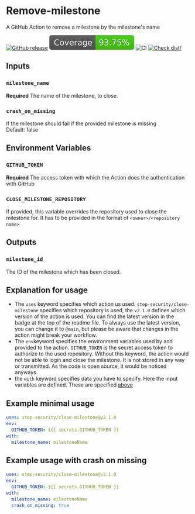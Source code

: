 # Remove-milestone

A GitHub Action to remove a milestone by the milestone's name

[![GitHub release](https://img.shields.io/github/tag/step-security/close-milestone.svg)](https://gitHub.com/step-security/close-milestone/releases/)
[![Coverage](./badges/coverage.svg)](./badges/coverage.svg)
![CI](https://github.com/step-security/close-milestone/actions/workflows/ci.yml/badge.svg)
[![Check dist/](https://github.com/step-security/close-milestone/actions/workflows/check-dist.yml/badge.svg)](https://github.com/step-security/close-milestone/actions/workflows/check-dist.yml)

## Inputs

### `milestone_name`

**Required** The name of the milestone, to close.

### `crash_on_missing`

If the milestone should fail if the provided milestone is missing<br> Default:
false

## Environment Variables

### `GITHUB_TOKEN`

**Required** The access token with which the Action does the authentication with
GitHub

### `CLOSE_MILESTONE_REPOSITORY`

If provided, this variable overrides the repository used to close the milestone
for. It has to be provided in the format of `<owner>/<repository name>`

## Outputs

### `milestone_id`

The ID of the milestone which has been closed.

## Explanation for usage

- The `uses` keyword specifies which action us used.
  `step-security/close-milestone` specifies which repository is used, the
  `v2.1.0` defines which version of the action is used. You can find the latest
  version in the badge at the top of the readme file. To always use the latest
  version, you can change it to `@main`, but please be aware that changes in the
  action might break your workflow.
- The `env`keyword specifies the environment variables used by and provided to
  the action. `GITHUB_TOKEN` is the secret access token to authorize to the used
  repository. Without this keyword, the action would not be able to login and
  close the milestone. It is not stored in any way or transmitted. As the code
  is open source, it would be noticed anyways.
- the `with` keyword specifies data you have to specify. Here the input
  variables are defined. These are specified [above](#inputs)

## Example minimal usage

```yaml
uses: step-security/close-milestone@v2.1.0
env:
  GITHUB_TOKEN: ${{ secrets.GITHUB_TOKEN }}
with:
  milestone_name: milestoneName
```

## Example usage with crash on missing

```yaml
uses: step-security/close-milestone@v2.1.0
env:
  GITHUB_TOKEN: ${{ secrets.GITHUB_TOKEN }}
with:
  milestone_name: milestoneName
  crash_on_missing: true
```
